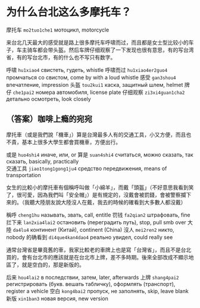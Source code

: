 <!-- https://www.zhihu.com/question/263456657/answer/269488708 -->

# 为什么台北这么多摩托车？

摩托车 `mo2tuo1che1` мотоцикл, motorcycle

<!-- Почему в Тайбэе так много мотоциклов? -->

来台北几天最大的感受就是路上很多摩托车呼啸而过，而且都是女士型比较小的车子，车主骑车都会带头盔。然后车牌仔细观察了一下发现也很有意思，有的写台湾省，有的写台北市，有的什么也不写只有数字。

呼啸 `hu1xiao4` свистеть, гудеть, whistle
呼啸而过 `hu1xiao4er2guo4` промчаться со свистом, come by with a loud whistle
感受 `gan3shou4` впечатление, impression
头盔 `tou2kui1` каска, защитный шлем, helmet
牌仔 `che1pai2` номера автомобиля, license plate
仔细观察 `zi3xi4guan1cha2` детально осмотреть, look closely

<!-- Когда приехал в Тайбэй на несколько дней, самое больше впечатление я получил от огромного количества мопедов, которые повсюду едут и свистят, и все они словно девчачьего размера, такие маленькие, все владельцы носят шлемы. Потом я присмотрелся к номерам и заметил, что они тоже необычные, на одних написано "провинция Тайвань", на других написано "город Тайбэй", а на последних вообще ничего не написано, а только цифры. -->

## （答案）咖啡上瘾的宛宛

摩托車（或是我們說「機車」）算是台灣最多人有的交通工具，小又方便，而且也不貴，基本上很多大學生都會買機車，方便出行。

或是 `huo4shi4` иначе, или, or
算是 `suan4shi4` считаться, можно сказать, так сказать, basically, practically  
交通工具 `jiao1tong1gong1ju4` средство передвижения, means of transportation

<!-- Мопеды (или как мы говорим "гуделки") можно считать средством передвижения, которое есть у самого большого числа человек в Тайване, они маленькие и удобные, к тому же не дорогие. В основном, их покупает очень много студентов, чтобы удобно передвигаться.  -->

女生的比較小的摩托車有個稱呼叫做「小綿羊」，而戴「頭盔」（不好意思我看到笑了，很可愛，因為我們叫「安全帽」）是有規定的，沒戴會被罰錢，會被警察攔下來的。（我聽大陸朋友說大陸沒人在戴，我去的時候的確看到大多數人都沒戴）

稱呼 `cheng1hu` называть, звать, call, entitle
罚钱 `fa2qian2` штрафовать, fine
拦下来 `lan2xia4lai2` остановить (переградить путь), stop, pull smb over
大陸 `da4lu4` континент (Китай), continent (China)
沒人 `mei2ren2` никто, nobody
的确看到 `di4que4kan4dao4` реально увидел, could really see

<!-- Женские маленькие мотоциклы называются "маленькая овечка", и носить "шлемы" (извините, я когда увидел, меня улыбнуло, очень мило, у нас просто они называются "каски") нужно по закону, если не носить, можно получить штраф. (Я слышал от друзей из Китая, что в Китае никто не надевает каски, и когда я сам туда поехал, то реально увидел, что большинство людей вообще не носит их) -->

通常台灣省是畢竟舊的車，我家比較老的車牌上也是寫「台灣省」，而且不是台北買的，會有台北市的應該就是在台北市上牌，差不多時期。後來全部改成不顯示地區了，就是空白的，那是新版的。

后来 `hou4lai2` в последствии, затем, later, afterwards
上牌 `shang4pai2` регистрировать (букв. вешать табличку), оформлять (транспорт), register a vehicle
空白 `kong4bai2` пропуск, не заполнять, skip, leave blank
新版 `xin1ban3` новая версия, new version

<!-- Обычно, в Тайване в край старые (убитые) мотоциклы, у меня дома на достаточно старом мопеде на номерах написано "провинция Тайвань", и он не был куплен в Тайбэе, а чтобы обзавестись тайбэйскими (номерами), нужно регистрировать в Тайбэе, примерно в одно и то же время. Затем это изменили, что больше не показывается регион, чисто пропущено, это новая версия. -->
